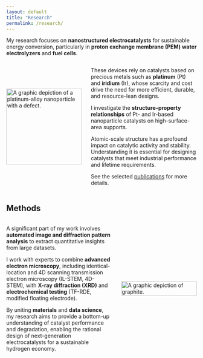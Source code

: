```yaml
---
layout: default
title: "Research"
permalink: /research/
---
```


My research focuses on **nanostructured electrocatalysts** for sustainable energy conversion, particularly in **proton exchange membrane (PEM) water electrolyzers** and **fuel cells**. 

<div style="display: flex; flex-wrap: wrap; gap: 1.5rem; align-items: center; margin-bottom: 2rem;">
  <!-- Left column (slightly wider) -->
  <div style="flex: 1; min-width: 200px;">
    <img src="/assets/img/NP-APB-square.png" alt="A graphic depiction of a platinum-alloy nanoparticle with a defect."
         style="width: 100%; max-width: 500px; aspect-ratio: 1 / 1; object-fit: cover;">
  </div>
  
  <!-- Right column -->
  <div style="flex: 1.8; min-width: 280px;">
    <p>These devices rely on catalysts based on precious metals such as <b>platinum</b> (Pt) and <b>iridium</b> (Ir), whose scarcity and cost drive the need for more efficient, durable, and resource-lean designs.</p>
    <p>I investigate the <b>structure–property relationships</b> of Pt- and Ir-based nanoparticle catalysts on high-surface-area supports.</p>
    <p>Atomic-scale structure has a profound impact on catalytic activity and stability. Understanding it is essential for designing catalysts that meet industrial performance and lifetime requirements.</p>
    <p>See the selected <a href="/publications/">publications</a> for more details.</p>
  </div>
</div>

## Methods

<div style="display: flex; flex-wrap: wrap; gap: 1.5rem; align-items: center; margin-bottom: 2rem;">
  <!-- Left column (slightly wider) -->
  <div style="flex: 2.5; min-width: 280px;">
    <p>A significant part of my work involves <b>automated image and diffraction pattern analysis</b> to extract quantitative insights from large datasets.</p>
    <p>I work with experts to combine <b>advanced electron microscopy</b>, including identical-location and 4D scanning transmission electron microscopy (IL-STEM, 4D-STEM), with <b>X-ray diffraction (XRD)</b> and <b>electrochemical testing</b> (TF-RDE, modified floating electrode).</p>
    <p>By uniting <b>materials</b> and <b>data science</b>, my research aims to provide a bottom-up understanding of catalyst performance and degradation, enabling the rational design of next-generation electrocatalysts for a sustainable hydrogen economy.</p>
  </div>
  
  <!-- Right column -->
  <div style="flex: 1; min-width: 200px;">
    <img src="/assets/img/graphite2.png" alt="A graphic depiction of graphite."
         style="width: 100%; max-width: 500px; object-fit: cover;">
  </div>
</div>
